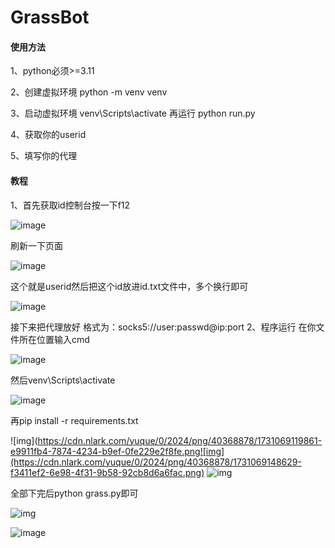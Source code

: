 # 												**GrassBot** 

#### **使用方法**

1、python必须>=3.11

2、创建虚拟环境   python -m venv venv

3、启动虚拟环境   venv\Scripts\activate   再运行  python run.py

4、获取你的userid

5、填写你的代理

#### **教程**

1、首先获取id控制台按一下f12



![image](https://github.com/user-attachments/assets/99fdfaf9-6bc9-467d-bf9c-41e71f7be7f4)

刷新一下页面

![image](https://github.com/user-attachments/assets/98a913ac-05c1-4070-83d2-970fbfdd0e57)

这个就是userid然后把这个id放进id.txt文件中，多个换行即可

![image](https://github.com/user-attachments/assets/057772b2-6b59-4a36-981d-47d5889de804)

接下来把代理放好
格式为：socks5://user:passwd@ip:port
2、程序运行
在你文件所在位置输入cmd

![image](https://github.com/user-attachments/assets/67bf59cb-810a-456c-b312-d7d6182c87a1)

然后venv\Scripts\activate

![image](https://github.com/user-attachments/assets/1c67f74c-9a80-424f-a8e3-19dd44548b2e)

再pip install -r requirements.txt

![img](https://cdn.nlark.com/yuque/0/2024/png/40368878/1731069119861-e9911fb4-7874-4234-b9ef-0fe229e2f8fe.png![img](https://cdn.nlark.com/yuque/0/2024/png/40368878/1731069148629-f3411ef2-6e98-4f31-9b58-92cb8d6a6fac.png)
![img](https://cdn.nlark.com/yuque/0/2024/png/40368878/1731069739106-ad24d376-2705-4bf8-80a8-0fab06ca33eb.png)

全部下完后python grass.py即可

![img](https://cdn.nlark.com/yuque/0/2024/png/40368878/1731069775816-b9231214-7faf-4a56-b832-494fb4f4a01e.png)



![image](https://github.com/user-attachments/assets/4e5db787-933f-45fc-9633-fdfc8838761e)
